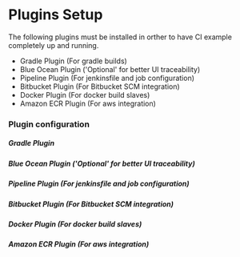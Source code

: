 # Plugins Setup

The following plugins must be installed in orther to have CI example completely up and running.

 - Gradle Plugin (For gradle builds)
 - Blue Ocean Plugin ('Optional' for better UI traceability)
 - Pipeline Plugin (For jenkinsfile and job configuration)
 - Bitbucket Plugin (For Bitbucket SCM integration)
 - Docker Plugin (For docker build slaves)
 - Amazon ECR Plugin (For aws integration)

### Plugin configuration

##### Gradle Plugin
##### Blue Ocean Plugin ('Optional' for better UI traceability)
##### Pipeline Plugin (For jenkinsfile and job configuration)
##### Bitbucket Plugin (For Bitbucket SCM integration)
##### Docker Plugin (For docker build slaves)
##### Amazon ECR Plugin (For aws integration)


